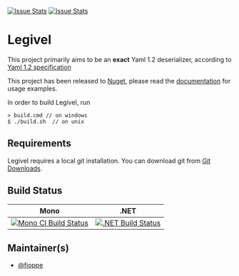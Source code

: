 [![Issue Stats](http://issuestats.com/github/fjoppe/Legivel/badge/issue)](http://issuestats.com/github/fjoppe/Legivel)
[![Issue Stats](http://issuestats.com/github/fjoppe/Legivel/badge/pr)](http://issuestats.com/github/fjoppe/Legivel)

# Legivel

This project primarily aims to be an **exact** Yaml 1.2 deserializer, according to [Yaml 1.2 specification](http://www.yaml.org/spec/1.2/spec.html)

This project has been released to [Nuget](https://www.nuget.org/packages/Legivel/), please read the [documentation](https://fjoppe.github.io/Legivel/) for usage examples.

In order to build Legivel, run 

    > build.cmd // on windows    
    $ ./build.sh  // on unix
    

## Requirements

Legivel requires a local git installation. You can download git from [Git Downloads](https://git-scm.com/downloads).

## Build Status

Mono | .NET
---- | ----
[![Mono CI Build Status](https://img.shields.io/travis/fjoppe/Legivel/master.svg)](https://travis-ci.org/fjoppe/Legivel) | [![.NET Build Status](https://img.shields.io/appveyor/ci/fjoppe/Legivel/master.svg)](https://ci.appveyor.com/project/fjoppe/Legivel)

## Maintainer(s)

- [@fjoppe](https://github.com/fjoppe)

